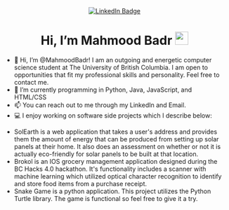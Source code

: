 <div id="badges" align="center">
  <a href="https://www.linkedin.com/in/mahmood-badr/">
    <img src="https://img.shields.io/badge/LinkedIn-blue?style=for-the-badge&logo=linkedin&logoColor=white" alt="LinkedIn Badge"/>
  </a>
</div>

<h1 align="center">
  Hi, I’m Mahmood Badr
  <img src="https://media.giphy.com/media/hvRJCLFzcasrR4ia7z/giphy.gif" width="30px"/>
</h1>

- 👋 Hi, I’m @MahmoodBadr! I am an outgoing and energetic computer science student at The University of British Columbia. I am open to opportunities that fit my professional skills and personality. Feel free to contact me.
- 🌱  I’m currently programming in Python, Java, JavaScript, and HTML/CSS
- 📫 You can reach out to me through my LinkedIn and Email.
- 💻 I enjoy working on software side projects which I describe below:

* SolEarth is a web application that takes a user's address and provides them the amount of energy that can be produced from setting up solar panels at their home. It also does an assessment on whether or not it is actually eco-friendly for solar panels to be built at that location.
* Brokol is an IOS grocery management application designed during the BC Hacks 4.0 hackathon. It's functionality includes a scanner with machine learning which utilized optical character recognition to identify and store food items from a purchase receipt.
* Snake Game is a python application. This project utilizes the Python Turtle library. The game is functional so feel free to give it a try.
